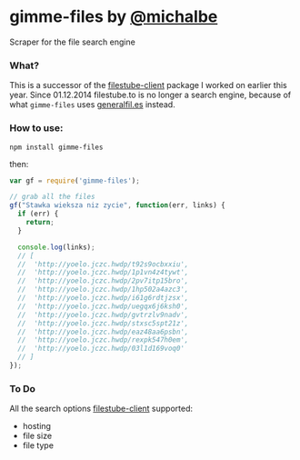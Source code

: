 # gimme-files by [@michalbe](http://github.com/michalbe) #
Scraper for the file search engine

### What? ###
This is a successor of the [filestube-client](https://www.npmjs.org/package/filestube-client) package I worked on earlier this year. Since 01.12.2014 filestube.to is no longer a search engine, because of what `gimme-files` uses [generalfil.es](http://generalfil.es) instead.

### How to use: ###
```
npm install gimme-files
```
then:
```javascript
var gf = require('gimme-files');

// grab all the files
gf("Stawka wieksza niz zycie", function(err, links) {
  if (err) {
    return;
  }

  console.log(links);
  // [
  //  'http://yoelo.jczc.hwdp/t92s9ocbxxiu',
  //  'http://yoelo.jczc.hwdp/1p1vn4z4tywt',
  //  'http://yoelo.jczc.hwdp/2pv7itp15bro',
  //  'http://yoelo.jczc.hwdp/1hp502a4azc3',
  //  'http://yoelo.jczc.hwdp/i61g6rdtjzsx',
  //  'http://yoelo.jczc.hwdp/uegqx6j6ksh0',
  //  'http://yoelo.jczc.hwdp/gvtrzlv9nadv',
  //  'http://yoelo.jczc.hwdp/stxsc5spt21z',
  //  'http://yoelo.jczc.hwdp/eaz48aa6psbn',
  //  'http://yoelo.jczc.hwdp/rexpk547h0em',
  //  'http://yoelo.jczc.hwdp/03l1d169voq0'
  // ]
});
  ```

### To Do ###
All the search options [filestube-client](https://www.npmjs.org/package/filestube-client) supported:
 * hosting
 * file size
 * file type
